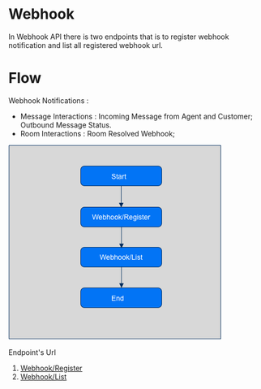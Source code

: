 # Webhook

In Webhook API there is two endpoints that is to register webhook notification and list all registered webhook url.

# Flow

Webhook Notifications :
- Message Interactions : Incoming Message from Agent and Customer; Outbound Message Status.
- Room Interactions : Room Resolved Webhook;

![chatbot-flow-webhook](../../assets/images/chatbot-flow-webhook.png "Flow Webhook")

Endpoint's Url

1. [Webhook/Register](../../Webhook-API/Message-Interaction.md)
2. [Webhook/List](../../Webhook-API/Message-Interaction.md#response)